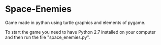 # Space-Enemies
Game made in python using turtle graphics and elements of pygame.

To start the game you need to have Python 2.7 installed on your computer and then run the file "space_enemies.py".
